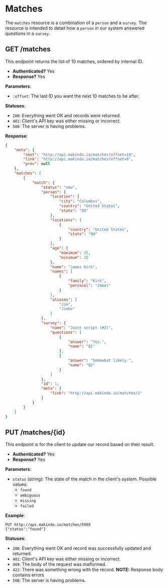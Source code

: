 Matches
=======

The `matches` resource is a combination of a `person` and a `survey`.
The resource is intended to detail how a `person` in our system answered questions in a `survey`.

GET /matches
------------

This endpoint returns the list of 10 matches, ordered by internal ID.

  - **Authenticated?** Yes
  - **Response?** Yes

**Parameters**:

  - `:offset`: The last ID you want the next 10 matches to be after.

**Statuses**:

  - `200`: Everything went OK and records were returned.
  - `401`: Client's API key was either missing or incorrect.
  - `500`: The server is having problems.

**Response**:

``` json
{
    "meta": {
        "next": "http://api.makindo.io/matches?offset=10",
        "link": "http://api.makindo.io/matches?offset=0",
        "prev": null
    },
    "matches": [
        {
            "match": {
                "status": "new",
                "person": {
                    "location": {
                        "city": "Columbus",
                        "country": "United States",
                        "state": "OH"
                    },
                    "locations": [
                        {
                            "country": "United States",
                            "state": "OH"
                        }
                    ],
                    "age": {
                        "maximum": 25,
                        "minimum": 20
                    },
                    "name": "James Kirk",
                    "names": [
                        {
                            "family": "Kirk",
                            "personal": "James"
                        }
                    ],
                    "aliases": [
                        "Jim",
                        "Jimbo"
                    ]
                },
                "survey": {
                    "name": "Joint script (#3)",
                    "questions": [
                        {
                            "answer": "Yes.",
                            "name": "Q1"
                        },
                        {
                            "answer": "Somewhat likely.",
                            "name": "Q2"
                        }
                    ]
                },
                "id": 1,
                "meta": {
                    "link": "http://api.makindo.io/matches/1"
                }
            }
        }
    ]
}
```

PUT /matches/{id}
------------------

This endpoint is for the client to update our record based on their result.

  - **Authenticated?** Yes
  - **Response?** Yes

**Parameters**:

  - `status` (string): The state of the match in the client's system. Possible values:
    * `found`
    * `ambiguous`
    * `missing`
    * `failed`

**Example**:

    PUT http://api.makindo.io/matches/5989 
    {"status":"found"}


**Statuses**:

  - `200`: Everything went OK and record was successfully updated and returned.
  - `401`: Client's API key was either missing or incorrect.
  - `409`: The body of the request was malformed.
  - `422`: There was something wrong with the record. **NOTE:** Response body contains errors
  - `500`: The server is having problems.

